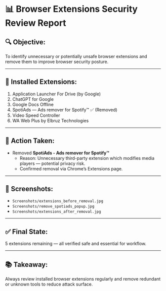 # 📊 Browser Extensions Security Review Report  

## 🔍 Objective:
To identify unnecessary or potentially unsafe browser extensions and remove them to improve browser security posture.

---

## 📃 Installed Extensions:
1. Application Launcher For Drive (by Google)
2. ChatGPT for Google
3. Google Docs Offline
4. SpotiAds — Ads remover for Spotify™ ✅ (Removed)
5. Video Speed Controller
6. WA Web Plus by Elbruz Technologies  

---

## 📌 Action Taken:
- Removed **SpotiAds - Ads remover for Spotify™**
  - Reason: Unnecessary third-party extension which modifies media players — potential privacy risk.
  - Confirmed removal via Chrome’s Extensions page.

---

## 📸 Screenshots:
- `Screenshots/extensions_before_removal.jpg`
- `Screenshots/remove_spotiads_popup.jpg`
- `Screenshots/extensions_after_removal.jpg`

---

## ✅ Final State:
5 extensions remaining — all verified safe and essential for workflow.

---

## 📚 Takeaway:
Always review installed browser extensions regularly and remove redundant or unknown tools to reduce attack surface.
